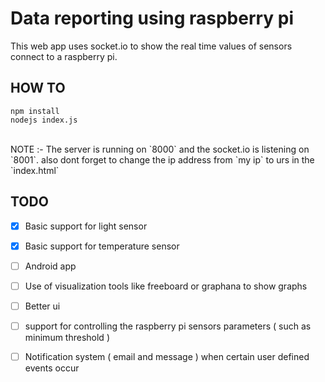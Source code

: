 # Data reporting using raspberry pi

This web app uses socket.io to show the real time values of sensors connect to a raspberry pi.


## HOW TO

```
npm install
nodejs index.js
```

<br>
NOTE :- The server is running on `8000` and the socket.io is listening on `8001`.
also dont forget to change the ip address from `my ip` to urs in the `index.html`


## TODO

- [X] Basic support for light sensor
- [X] Basic support for temperature sensor
- [ ] Android app 
- [ ] Use of visualization tools like freeboard or graphana to show graphs
- [ ] Better ui
- [ ] support for controlling the raspberry pi sensors parameters ( such as minimum threshold )
- [ ] Notification system ( email and message ) when certain user defined events occur


